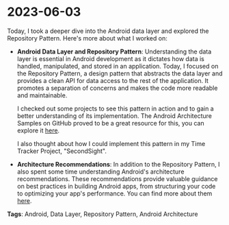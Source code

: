 # 2023-06-03

Today, I took a deeper dive into the Android data layer and explored the Repository Pattern. Here's more about what I worked on:

- **Android Data Layer and Repository Pattern**: Understanding the data layer is essential in Android development as it dictates how data is handled, manipulated, and stored in an application. Today, I focused on the Repository Pattern, a design pattern that abstracts the data layer and provides a clean API for data access to the rest of the application. It promotes a separation of concerns and makes the code more readable and maintainable. 

    I checked out some projects to see this pattern in action and to gain a better understanding of its implementation. The Android Architecture Samples on GitHub proved to be a great resource for this, you can explore it [here](https://github.com/android/architecture-samples/tree/main).

    I also thought about how I could implement this pattern in my Time Tracker Project, "SecondSight". 

- **Architecture Recommendations**: In addition to the Repository Pattern, I also spent some time understanding Android's architecture recommendations. These recommendations provide valuable guidance on best practices in building Android apps, from structuring your code to optimizing your app's performance. You can find more about them [here](https://developer.android.com/topic/architecture/recommendations).

**Tags**: Android, Data Layer, Repository Pattern, Android Architecture

